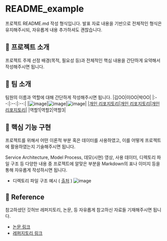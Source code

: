 # README_example
프로젝트 README.md 작성 형식입니다. 발표 자료 내용을 기반으로 전체적인 형식은 유지해주시되, 자유롭게 내용 추가하셔도 괜찮습니다.

## 📑 프로젝트 소개
프로젝트 주제 선정 배경(목적, 필요성 등)과 전체적인 핵심 내용을 간단하게 요약해서 작성해주시면 됩니다. 

## 👏 팀 소개 
팀원의 이름과 역할에 대해 간단하게 작성해주시면 됩니다. 
|김OO|이OO|박OO|
|:--:|:--:|:--:|
|![image](https://github.com/khuda-3rd/README_example/assets/90135669/e5ebdc70-3dfa-493f-a865-3d14b2bc7685)|![image](https://github.com/khuda-3rd/README_example/assets/90135669/6f986eee-9e0d-48cb-b2f5-fa9cf785fb8e)|![image](https://github.com/khuda-3rd/README_example/assets/90135669/fcb6281e-6bdd-4f06-9cb7-eb5772c88803)|
|[개인 리포지토리](https://github.com/khuda-3rd)|[개인 리포지토리](https://github.com/khuda-3rd)|[개인 리포지토리](https://github.com/khuda-3rd)|
|역할1|역할2|역할3|


## 🔎 핵심 기능 구현
프로젝트를 위해서 어떤 이론적 부분 혹은 데이터를 사용하였고, 이를 어떻게 프로젝트에 활용하였는지 기술해주시면 됩니다. 

Service Architecture, Model Process, 데모(시현) 영상, 사용 데이터, 디렉토리 파일 구조 등 다양한 내용 중 프로젝트에 알맞은 부분을 Markdown의 표나 이미지 등을 통해 자유롭게 작성하시면 됩니다.
- 디렉토리 파일 구조 예시 ( [출처](https://ahnty0122.tistory.com/74) )
  ![image](https://github.com/khuda-3rd/README_example/assets/90135669/a80efb51-3f5c-4441-973d-3ebc15d4adbc)




## 📄 Reference
참고하셨던 깃허브 레퍼지토리, 논문, 등 자유롭게 참고하신 자료들 기재해주시면 됩니다.
- [논문 링크](https://github.com/khuda-3rd)
- [레퍼지토리 링크](https://github.com/khuda-3rd)
